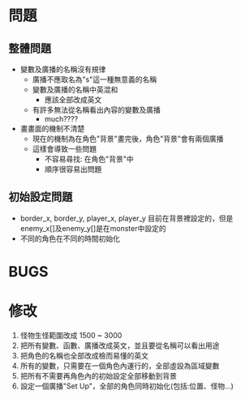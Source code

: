 # 問題
## 整體問題
- 變數及廣播的名稱沒有規律
  - 廣播不應取名為"s"這一種無意義的名稱
  - 變數及廣播的名稱中英混和
    - 應該全部改成英文
  - 有許多無法從名稱看出內容的變數及廣播
    - much????
- 畫畫面的機制不清楚
  - 現在的機制為在角色"背景"畫完後，角色"背景"會有兩個廣播
  - 這樣會導致一些問題
    - 不容易尋找: 在角色"背景"中
    - 順序很容易出問題

## 初始設定問題
- border_x, border_y, player_x, player_y 目前在背景裡設定的，但是enemy_x[]及enemy_y[]是在monster中設定的
- 不同的角色在不同的時間初始化

# BUGS

# 修改
1. 怪物生怪範圍改成 1500 ~ 3000
2. 把所有變數、函數、廣播改成英文，並且要從名稱可以看出用途
3. 把角色的名稱也全部改成檢而易懂的英文
4. 所有的變數，只需要在一個角色內運行的，全部虛設為區域變數
5. 把所有不需要再角色內的初始設定全部移動到背景
6. 設定一個廣播"Set Up"，全部的角色同時初始化(包括:位置、怪物...)
